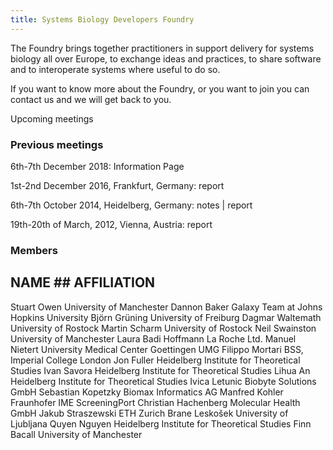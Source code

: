```yaml
---
title: Systems Biology Developers Foundry
---
```



The Foundry brings together practitioners in support delivery for systems biology all over Europe, to exchange ideas and practices, to share software and to interoperate systems where useful to do so.

If you want to know more about the Foundry, or you want to join you can contact us and we will get back to you.

Upcoming meetings

 

### Previous meetings

6th-7th December 2018: Information Page

1st-2nd December 2016, Frankfurt, Germany: report

6th-7th October 2014, Heidelberg, Germany: notes | report

19th-20th of March, 2012, Vienna, Austria: report

### Members

## NAME	    ## AFFILIATION
Stuart Owen	University of Manchester
Dannon Baker	Galaxy Team at Johns Hopkins University
Björn Grüning	University of Freiburg
Dagmar Waltemath	University of Rostock
Martin Scharm	University of Rostock
Neil Swainston	University of Manchester
Laura Badi	Hoffmann La Roche Ltd.
Manuel Nietert	University Medical Center Goettingen UMG
Filippo Mortari	BSS, Imperial College London
Jon Fuller	Heidelberg Institute for Theoretical Studies
Ivan Savora	Heidelberg Institute for Theoretical Studies
Lihua An	Heidelberg Institute for Theoretical Studies
Ivica Letunic	Biobyte Solutions GmbH
Sebastian Kopetzky	Biomax Informatics AG
Manfred Kohler	Fraunhofer IME ScreeningPort
Christian Hachenberg	Molecular Health GmbH
Jakub Straszewski	ETH Zurich
Brane Leskošek	University of Ljubljana
Quyen Nguyen	Heidelberg Institute for Theoretical Studies
Finn Bacall	University of Manchester
